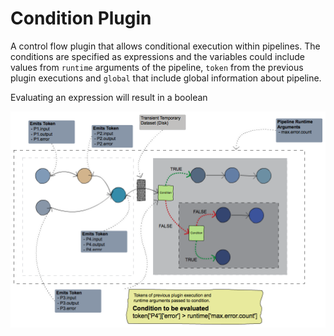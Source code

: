 # Condition Plugin

A control flow plugin that allows conditional execution within pipelines. The conditions are specified as expressions and the variables could include values from `runtime` arguments of the pipeline, `token` from the previous plugin executions and `global` that include global information about pipeline.

Evaluating an expression will result in a boolean

<img src="docs/condition-plugin.png">
